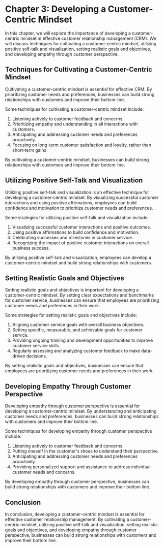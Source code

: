 Chapter 3: Developing a Customer-Centric Mindset
================================================

In this chapter, we will explore the importance of developing a customer-centric mindset in effective customer relationship management (CRM). We will discuss techniques for cultivating a customer-centric mindset, utilizing positive self-talk and visualization, setting realistic goals and objectives, and developing empathy through customer perspective.

Techniques for Cultivating a Customer-Centric Mindset
-----------------------------------------------------

Cultivating a customer-centric mindset is essential for effective CRM. By prioritizing customer needs and preferences, businesses can build strong relationships with customers and improve their bottom line.

Some techniques for cultivating a customer-centric mindset include:

1. Listening actively to customer feedback and concerns.
2. Prioritizing empathy and understanding in all interactions with customers.
3. Anticipating and addressing customer needs and preferences proactively.
4. Focusing on long-term customer satisfaction and loyalty, rather than short-term gains.

By cultivating a customer-centric mindset, businesses can build strong relationships with customers and improve their bottom line.

Utilizing Positive Self-Talk and Visualization
----------------------------------------------

Utilizing positive self-talk and visualization is an effective technique for developing a customer-centric mindset. By visualizing successful customer interactions and using positive affirmations, employees can build confidence and motivation to prioritize customer needs and preferences.

Some strategies for utilizing positive self-talk and visualization include:

1. Visualizing successful customer interactions and positive outcomes.
2. Using positive affirmations to build confidence and motivation.
3. Celebrating successes and milestones in customer service.
4. Recognizing the impact of positive customer interactions on overall business success.

By utilizing positive self-talk and visualization, employees can develop a customer-centric mindset and build strong relationships with customers.

Setting Realistic Goals and Objectives
--------------------------------------

Setting realistic goals and objectives is important for developing a customer-centric mindset. By setting clear expectations and benchmarks for customer service, businesses can ensure that employees are prioritizing customer needs and preferences in their work.

Some strategies for setting realistic goals and objectives include:

1. Aligning customer service goals with overall business objectives.
2. Setting specific, measurable, and achievable goals for customer service.
3. Providing ongoing training and development opportunities to improve customer service skills.
4. Regularly assessing and analyzing customer feedback to make data-driven decisions.

By setting realistic goals and objectives, businesses can ensure that employees are prioritizing customer needs and preferences in their work.

Developing Empathy Through Customer Perspective
-----------------------------------------------

Developing empathy through customer perspective is essential for developing a customer-centric mindset. By understanding and anticipating customer needs and preferences, businesses can build strong relationships with customers and improve their bottom line.

Some techniques for developing empathy through customer perspective include:

1. Listening actively to customer feedback and concerns.
2. Putting oneself in the customer's shoes to understand their perspective.
3. Anticipating and addressing customer needs and preferences proactively.
4. Providing personalized support and assistance to address individual customer needs and concerns.

By developing empathy through customer perspective, businesses can build strong relationships with customers and improve their bottom line.

Conclusion
----------

In conclusion, developing a customer-centric mindset is essential for effective customer relationship management. By cultivating a customer-centric mindset, utilizing positive self-talk and visualization, setting realistic goals and objectives, and developing empathy through customer perspective, businesses can build strong relationships with customers and improve their bottom line.
